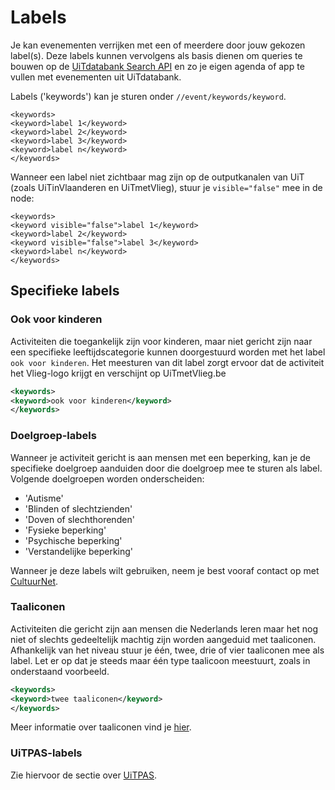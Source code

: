 ---
---

# Labels

Je kan evenementen verrijken met een of meerdere door jouw gekozen label(s). 
Deze labels kunnen vervolgens als basis dienen om queries te bouwen op de [UiTdatabank Search API](http://documentatie.uitdatabank.be/content/search_api/latest/index.html) en zo je eigen agenda of app te vullen met evenementen uit UiTdatabank. 

Labels ('keywords') kan je sturen onder ```//event/keywords/keyword```.

```
<keywords>
<keyword>label 1</keyword>
<keyword>label 2</keyword>
<keyword>label 3</keyword>
<keyword>label n</keyword>
</keywords>
```

Wanneer een label niet zichtbaar mag zijn op de outputkanalen van UiT (zoals UiTinVlaanderen en UiTmetVlieg), stuur je ```visible="false"``` mee in de node:

```
<keywords>
<keyword visible="false">label 1</keyword>
<keyword>label 2</keyword>
<keyword visible="false">label 3</keyword>
<keyword>label n</keyword>
</keywords>
```

## Specifieke labels

### Ook voor kinderen

Activiteiten die toegankelijk zijn voor kinderen, maar niet gericht zijn naar een specifieke leeftijdscategorie kunnen doorgestuurd worden met het label ```ook voor kinderen```. Het meesturen van dit label zorgt ervoor dat de activiteit het Vlieg-logo krijgt en verschijnt op UiTmetVlieg.be 

~~~ xml
<keywords>
<keyword>ook voor kinderen</keyword>
</keywords>
~~~

### Doelgroep-labels

Wanneer je activiteit gericht is aan mensen met een beperking, kan je de specifieke doelgroep aanduiden door die doelgroep mee te sturen als label. Volgende doelgroepen worden onderscheiden:
- 'Autisme'
- 'Blinden of slechtzienden'
- 'Doven of slechthorenden'
- 'Fysieke beperking'
- 'Psychische beperking'
- 'Verstandelijke beperking'

Wanneer je deze labels wilt gebruiken, neem je best vooraf contact op met [CultuurNet](mailto:vragen@uitdatabank.be).

### Taaliconen

Activiteiten die gericht zijn aan mensen die Nederlands leren maar het nog niet of slechts gedeeltelijk machtig zijn worden aangeduid met taaliconen. Afhankelijk van het niveau stuur je één, twee, drie of vier taaliconen mee als label. 
Let er op dat je steeds maar één type taalicoon meestuurt, zoals in onderstaand voorbeeld.

~~~ xml
<keywords>
<keyword>twee taaliconen</keyword>
</keywords>
~~~

Meer informatie over taaliconen vind je [hier](http://documentatie.uitdatabank.be/content/cdbxml/latest/tipsentricks/taaliconen/).

### UiTPAS-labels

Zie hiervoor de sectie over [UiTPAS](http://documentatie.uitdatabank.be/content/cdbxml/latest/tipsentricks/UiTPAS/).
